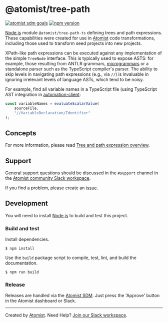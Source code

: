 # @atomist/tree-path

[![atomist sdm goals](http://badge.atomist.com/T29E48P34/atomist/tree-path-ts/ba33dd78-8d0e-41a3-9556-fca70a98289b)](https://app.atomist.com/workspace/T29E48P34)
[![npm version](https://img.shields.io/npm/v/@atomist/tree-path.svg)](https://www.npmjs.com/package/@atomist/tree-path)

[Node.js][node] module `@atomist/tree-path-ts` defining trees and path
expressions.  These capabilities were created for use in
[Atomist][atomist] code transformations, including those used to
transform seed projects into new projects.

XPath-like path expressions can be executed against any implementation
of the simple `TreeNode` interface.  This is typically used to expose
ASTS: for example, those resulting from ANTLR grammars,
[microgrammars][] or a standalone parser such as the TypeScript
compiler's parser.  The ability to skip levels in navigating path
expressions (e.g., via `//`) is invaluable in ignoring irrelevant
levels of language ASTs, which tend to be noisy.

For example, find all variable names in a TypeScript file (using
TypeScript AST integration in [automation-client][]:

```typescript
const variableNames = evaluateScalarValue(
	sourceFile,
	"//VariableDeclaration/Identifier"
);
```

[microgrammars]: https://github.com/atomist/microgrammar (Atomist Microgrammar Node.js Package)
[automation-client]: https://github.com/atomist/automation-client-ts (Atomist Automation Client)

## Concepts

For more information, please read [Tree and path expression
overview](docs/PathExpressions.md).

## Support

General support questions should be discussed in the `#support`
channel in the [Atomist community Slack workspace][slack].

If you find a problem, please create an [issue][].

[issue]: https://github.com/atomist/tree-path-ts/issues

## Development

You will need to install [Node.js][node] to build and test this
project.

[node]: https://nodejs.org/ (Node.js)

### Build and test

Install dependencies.

```
$ npm install
```

Use the `build` package script to compile, test, lint, and build the
documentation.

```
$ npm run build
```

### Release

Releases are handled via the [Atomist SDM][atomist-sdm].  Just press
the 'Approve' button in the Atomist dashboard or Slack.

[atomist-sdm]: https://github.com/atomist/atomist-sdm (Atomist Software Delivery Machine)

---

Created by [Atomist][atomist].
Need Help?  [Join our Slack workspace][slack].

[atomist]: https://atomist.com/ (Atomist - How Teams Deliver Software)
[slack]: https://join.atomist.com/ (Atomist Community Slack)
